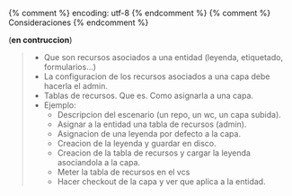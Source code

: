 {% comment %} encoding: utf-8 {% endcomment %}
{% comment %} Consideraciones {% endcomment %} 

(**en contruccion**)
> * Que son recursos asociados a una entidad (leyenda, etiquetado, formularios...)
> * La configuracion de los recursos asociados a una capa debe hacerla el admin.
> * Tablas de recursos. Que es. Como asignarla a una capa.
> * Ejemplo:
>   * Descripcion del escenario (un repo, un wc, un capa subida).
>   * Asignar a la entidad una tabla de recursos (admin).
>   * Asignacion de una leyenda por defecto a la capa.
>   * Creacion de la leyenda y guardar en disco.
>   * Creacion de la tabla de recursos y cargar la leyenda asociandola a la capa.
>   * Meter la tabla de recursos en el vcs
>   * Hacer checkout de la capa y ver que aplica a la entidad.

